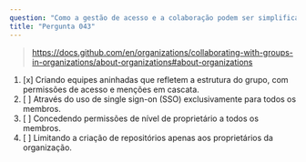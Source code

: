 ```yaml
---
question: "Como a gestão de acesso e a colaboração podem ser simplificadas dentro de uma organização no GitHub?"
title: "Pergunta 043"
---
```


> https://docs.github.com/en/organizations/collaborating-with-groups-in-organizations/about-organizations#about-organizations
1. [x] Criando equipes aninhadas que refletem a estrutura do grupo, com permissões de acesso e menções em cascata.
1. [ ] Através do uso de single sign-on (SSO) exclusivamente para todos os membros.
1. [ ] Concedendo permissões de nível de proprietário a todos os membros.
1. [ ] Limitando a criação de repositórios apenas aos proprietários da organização.
